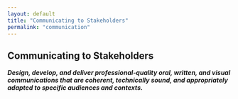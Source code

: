 ```yaml
---
layout: default
title: "Communicating to Stakeholders"
permalink: "communication"
---
```


## Communicating to Stakeholders
**_Design, develop, and deliver professional-quality oral, written, and visual communications that are coherent, technically sound, and appropriately adapted to specific audiences and contexts._**

